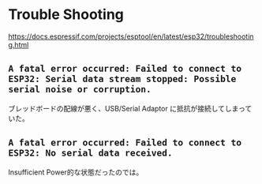 # Trouble Shooting

https://docs.espressif.com/projects/esptool/en/latest/esp32/troubleshooting.html

## `A fatal error occurred: Failed to connect to ESP32: Serial data stream stopped: Possible serial noise or corruption.`
ブレッドボードの配線が悪く、USB/Serial Adaptor に抵抗が接続してしまっていた。

## `A fatal error occurred: Failed to connect to ESP32: No serial data received.`
Insufficient Power的な状態だったのでは。


